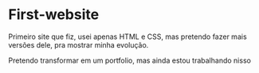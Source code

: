 # First-website
Primeiro site que fiz, usei apenas HTML e CSS, mas pretendo fazer mais versões dele, pra mostrar minha evolução.

Pretendo transformar em um portfolio, mas ainda estou trabalhando nisso
